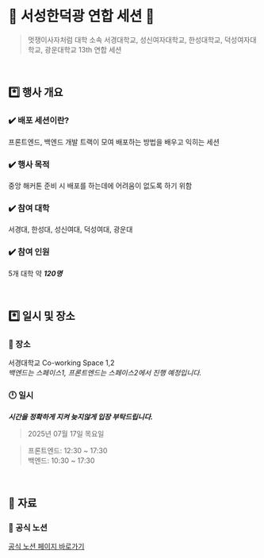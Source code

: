 # 🦁 서성한덕광 연합 세션 🦁
> 멋쟁이사자처럼 대학 소속 서경대학교, 성신여자대학교, 한성대학교, 덕성여자대학교, 광운대학교 13th 연합 세션
<br>

## *️⃣ 행사 개요

### ✔️ 배포 세션이란?
프론트엔드, 백엔드 개발 트랙이 모여 배포하는 방법을 배우고 익히는 세션

### ✔️ 행사 목적
중앙 해커톤 준비 시 배포를 하는데에 어려움이 없도록 하기 위함

### ✔️ 참여 대학
서경대, 한성대, 성신여대, 덕성여대, 광운대

### ✔️ 참여 인원
5개 대학 약 ***120명***

<br>

## *️⃣ 일시 및 장소

### 📍 장소
서경대학교 Co-working Space 1,2 <br>
*백엔드는 스페이스1, 프론트엔드는 스페이스2에서 진행 예정입니다.*

### 🕛 일시
***시간을 정확하게 지켜 늦지않게 입장 부탁드립니다.***

> 2025년 07월 17일 목요일

> 프론트엔드: 12:30 ~ 17:30 <br>
> 백엔드: 10:30 ~ 17:30

<br>

## 📁 자료 

### 🔗 공식 노션
[공식 노션 페이지 바로가기](https://elemental-yogurt-2bd.notion.site/2025-2073c157216c80e0b235e75a72d04430)
